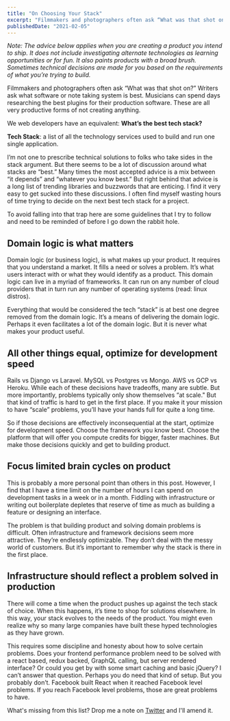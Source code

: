 ```yaml
---
title: "On Choosing Your Stack"
excerpt: "Filmmakers and photographers often ask “What was that shot on?” Writers ask what software or note taking system is best. Musicians can spend days researching the best plugins for their production software. These are all very productive forms of not creating anything.We web developers have an equivalent: What’s the best tech stack?"
publishedDate: "2021-02-05"
---
```


_Note: The advice below applies when you are creating a product you intend to ship. It does not include investigating alternate technologies as learning opportunities or for fun. It also paints products with a broad brush. Sometimes technical decisions are made for you based on the requirements of what you’re trying to build._

Filmmakers and photographers often ask “What was that shot on?” Writers ask what software or note taking system is best. Musicians can spend days researching the best plugins for their production software. These are all very productive forms of not creating anything.

We web developers have an equivalent: **What’s the best tech stack?**

**Tech Stack**: a list of all the technology services used to build and run one single application.

I’m not one to prescribe technical solutions to folks who take sides in the stack argument. But there seems to be a lot of discussion around what stacks are “best.” Many times the most accepted advice is a mix between “it depends” and “whatever you know best.” But right behind that advice is a long list of trending libraries and buzzwords that are enticing. I find it very easy to get sucked into these discussions. I often find myself wasting hours of time trying to decide on the next best tech stack for a project.

To avoid falling into that trap here are some guidelines that I try to follow and need to be reminded of before I go down the rabbit hole.

## Domain logic is what matters

Domain logic (or business logic), is what makes up your product. It requires that you understand a market. It fills a need or solves a problem. It’s what users interact with or what they would identify as a product. This domain logic can live in a myriad of frameworks. It can run on any number of cloud providers that in turn run any number of operating systems (read: linux distros).

Everything that would be considered the tech “stack” is at best one degree removed from the domain logic. It’s a means of delivering the domain logic. Perhaps it even facilitates a lot of the domain logic. But it is never what makes your product useful.

## All other things equal, optimize for development speed

Rails vs Django vs Laravel. MySQL vs Postgres vs Mongo. AWS vs GCP vs Heroku. While each of these decisions have tradeoffs, many are subtle. But more importantly, problems typically only show themselves “at scale." But that kind of traffic is hard to get in the first place. If you make it your mission to have “scale” problems, you’ll have your hands full for quite a long time.

So if those decisions are effectively inconsequential at the start, optimize for development speed. Choose the framework you know best. Choose the platform that will offer you compute credits for bigger, faster machines. But make those decisions quickly and get to building product.

## Focus limited brain cycles on product

This is probably a more personal point than others in this post. However, I find that I have a time limit on the number of hours I can spend on development tasks in a week or in a month. Fiddling with infrastructure or writing out boilerplate depletes that reserve of time as much as building a feature or designing an interface.

The problem is that building product and solving domain problems is difficult. Often infrastructure and framework decisions seem more attractive. They’re endlessly optimizable. They don’t deal with the messy world of customers. But it’s important to remember why the stack is there in the first place.

## Infrastructure should reflect a problem solved in production

There will come a time when the product pushes up against the tech stack of choice. When this happens, it’s time to shop for solutions elsewhere. In this way, your stack evolves to the needs of the product. You might even realize why so many large companies have built these hyped technologies as they have grown.

This requires some discipline and honesty about how to solve certain problems. Does your frontend performance problem need to be solved with a react based, redux backed, GraphQL calling, but server rendered interface? Or could you get by with some smart caching and basic jQuery? I can’t answer that question. Perhaps you do need that kind of setup. But you probably don’t. Facebook built React when it reached Facebook level problems. If you reach Facebook level problems, those are great problems to have.

What's missing from this list? Drop me a note on [Twitter](https://twitter.com/hunterclarke) and I'll amend it.